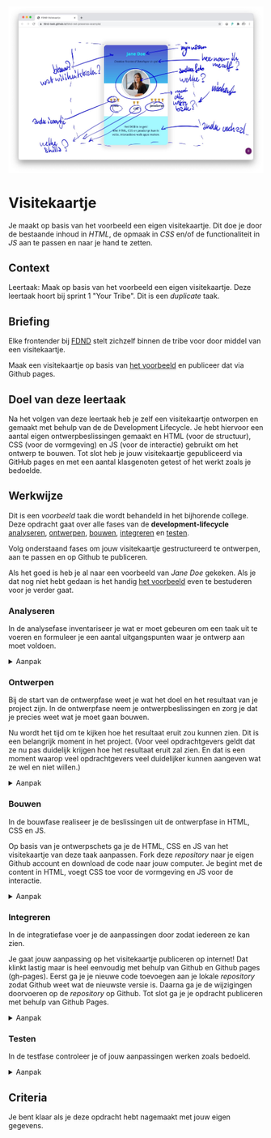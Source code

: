 
![Visitekaartje](VisitekaartjeDuplicate.jpg "Visitekaartje")

# Visitekaartje
Je maakt op basis van het voorbeeld een eigen visitekaartje. Dit doe je door de bestaande inhoud in _HTML_, de opmaak in _CSS_ en/of de functionaliteit in _JS_ aan te passen en naar je hand te zetten.

## Context

Leertaak: Maak op basis van het voorbeeld een eigen visitekaartje. Deze leertaak hoort bij sprint 1 "Your Tribe". Dit is een _duplicate_ taak.


## Briefing

Elke frontender bij [FDND](https://fdnd.nl) stelt zichzelf binnen de tribe voor door middel van een visitekaartje. 

Maak een visitekaartje op basis van [het voorbeeld](https://github.com/fdnd-task/fdnd-visitekaartje-example) en publiceer dat via Github pages.


## Doel van deze leertaak

Na het volgen van deze leertaak heb je zelf een visitekaartje ontworpen en gemaakt met behulp van de de Development Lifecycle. Je hebt hiervoor een aantal eigen ontwerpbeslissingen gemaakt en HTML (voor de structuur), CSS (voor de vormgeving) en JS (voor de interactie) gebruikt om het ontwerp te bouwen. Tot slot heb je jouw visitekaartje gepubliceerd via GitHub pages en met een aantal klasgenoten getest of het werkt zoals je bedoelde.



## Werkwijze

Dit is een *voorbeeld* taak die wordt behandeld in het bijhorende college. Deze opdracht gaat over alle fases van de **development-lifecycle** [analyseren](#analyseren), [ontwerpen](#ontwerpen), [bouwen](#bouwen), [integreren](#integreren) en [testen](#testen).

Volg onderstaand fases om jouw visitekaartje gestructureerd te ontwerpen, aan te passen en op Github te publiceren.

Als het goed is heb je al naar een voorbeeld van *Jane Doe* gekeken. Als je dat nog niet hebt gedaan is het handig [het voorbeeld](https://github.com/fdnd-task/fdnd-visitekaartje-example) even te bestuderen voor je verder gaat. 


### Analyseren

In de analysefase inventariseer je wat er moet gebeuren om een taak uit te voeren en formuleer je een aantal uitgangspunten waar je ontwerp aan moet voldoen.

<details>
<summary>Aanpak</summary>

1. Lees de instructies van deze leertaak zorgvuldig door.
2. Bekijk de verschillende fases van de Development Lifecycle en wat je per stap gaat doen.
3. Bespreek wat je aan werk verwacht en maak aantekening. (wat komt je bekend voor, wat heb je al vaker gedaan of wat lijkt je lastig)

</details>

### Ontwerpen

Bij de start van de ontwerpfase weet je wat het doel en het resultaat van je project zijn. In de ontwerpfase neem je ontwerpbeslissingen en zorg je dat je precies weet wat je moet gaan bouwen. 

Nu wordt het tijd om te kijken hoe het resultaat eruit zou kunnen zien. Dit is een belangrijk moment in het project.
(Voor veel opdrachtgevers geldt dat ze nu pas duidelijk krijgen hoe het resultaat eruit zal zien. En dat is een moment waarop veel opdrachtgevers veel duidelijker kunnen aangeven wat ze wel en niet willen.)

<details>
<summary>Aanpak</summary>

1. Schets in je boekje! (Wat wil je over jezelf vertellen? Waar ben je geboren? Waar woon je nu? Wat is je lievelingseten? Heb je een bijbaan? Zit je op een sport? Heb je ambities? Waar wil je goed in worden? Wat zou een leraar van je vorige school over jou vertellen? En wat zeggen je vrienden?)
2. Bespreek je schets en ideeën met je squad en verzamel feedback
3. Schets een een definitieve versie van je visitekaartje
  
<img width="856" alt="image" src="https://user-images.githubusercontent.com/1391509/132128256-8fde0aeb-d022-44bc-b666-563d6fb12f88.png">


#### Materiaal ontwerpfase

- Pen en papier.

Over kleur, hoe te kiezen en toe te passen:
- [Color: Theory and trends: uit LinkedInLearning cursus 'Design Aesthetics for the Web'](https://www.linkedin.com/learning/design-aesthetics-for-the-web/color-theory-and-trends?contextUrn=urn%3Ali%3AlyndaLearningPath%3A56e050fb3dd5598244f16b21&u=2132228)
- [The psychology of color in web design @ 99designs](https://en.99designs.nl/blog/creative-inspiration/psychology-color-web-design/)
- [Web design color theory @ TNW](https://thenextweb.com/dd/2015/04/07/how-to-create-the-right-emotions-with-color-in-web-design/)

Over het (Gebruik van) beeld en iconen
- [How to use images more effectively in web design @ CreativeBloq](https://www.creativebloq.com/inspiration/how-to-use-images-more-effectively-in-web-design)
- [Icons in web design @ Medium](https://medium.com/outcrowd/icons-in-web-design-824f57cb2db0)
- [Unsplash: een website met rechtenvrije beelden](https://unsplash.com/)

Over typografie, hoe te kiezen en te gebruiken:
- [Choosing and Using Web Fonts](https://www.linkedin.com/learning/choosing-and-using-web-fonts/welcome?u=2132228)
- [Typography for Developers @ CSS-tricks](https://css-tricks.com/typography-for-developers/)

</details>

### Bouwen
In de bouwfase realiseer je de beslissingen uit de ontwerpfase in HTML, CSS en JS.

Op basis van je ontwerpschets ga je de HTML, CSS en JS van het visitekaartje van deze taak aanpassen. Fork deze _repository_ naar je eigen Github account en download de code naar jouw computer. Je begint met de content in HTML, voegt CSS toe voor de vormgeving en JS voor de interactie. 


<details>
<summary>Aanpak</summary>
  
#### Forken en Downloaden
  

#### HTML
  
Alle inhoud van een webpagina wordt vastgelegd in HTML. Neem de tijd voor deze stap en zorg dat je het HTML bestand begrijpt.

1. Open het ```/index.html``` bestand in een editor.
2. Op regel 13 staat een ```<h1>...</h1>``` element met de naam *Jane Doe*. Voer hier jouw eigen naam in.
3. Op regel 14 staan ```<p><em>...</em></p>``` elementen met daarin de *titel* van Jane. Pas dit aan naar jouw eigen titel.
4. Pas op dezelfde manier de vaardigheden op regels 38 en verder en het motto op regel 43 aan. 
5. In het voorbeeld staat een foto ```<img src="assets/creative-coder.png">``` op regel 36. Verander de foto met jouw mugshot.
6. Je kunt als je wilt ook de icoontjes vervangen voor iets wat beter bij jouw past, gebruik daarvoor de [Unicode Character Table](https://unicode-table.com/en/).

  
#### Materiaal bouwfase HTML
- [HTML semantics @ YouTube](https://www.youtube.com/watch?v=n9T2B91hHRM)
- [Overzicht van HTML elementen @ MDN](https://developer.mozilla.org/nl/docs/Web/HTML/Element)


#### CSS
  
De vormgeving van een webpagina worden vastgelegd in CSS, zoals de layout, achtergrondkleur, tekstkleur en grootte, randen, schaduwen etc). Neem de tijd voor deze stap en zorg dat je het CSS bestand begrijpt. 

  0. Kun je zien op welke regel in het HTML document het CSS document wordt gekoppeld?
  1. Open het ```/styles/style.css``` bestand in een editor. 
  2. Op regel 24 en 25 wordt de achtergrondkleur vastgelegd in de regels:
```
background: rgb(0,239,255);
background: linear-gradient(0deg, rgba(0,239,255,1) 40%, #4e54c8 100%);
```
  De eerste waarde stelt een kleur in met RGB notatie. Voer de RGB waarde  voor jouw achtergrondkleur in. Als je het interessant vindt mag je proberen de gradient naar je hand te zetten ;)

  3. Op regel 13 staat ```color: #10214e```, deze regel legt de normale tekstkleur van het bestand vast in hexadecimale notatie. Pas ook deze kleur aan naar jouw kleurenpalet.
  4. Zoek het bestand verder door en zet alle ```background``` en ```color``` declaraties naar jouw hand.
  5. In het bestand wordt ook de stijl bepaald van twee SVG afbeeldingen. De declaraties die hier voor gebruikt worden zijn ```stroke``` en ```fill```. Als je het tof vindt kan je ook die kleuren aanpassen aan jouw kleurenpalet!

#### Materiaal bouwfase CSS
- [CSS Almanac @ CSS-tricks](https://css-tricks.com/almanac/)
- [A Guide to flexbox @ CSS-tricks](https://css-tricks.com/snippets/css/a-guide-to-flexbox/)
- [What the flexbox? @ Wes Bos](https://flexbox.io/)
- [CSS Typography - Change Font, Size, Spacing & more @ YouTube](https://www.youtube.com/watch?v=RNakAX3rVVw)
- [CSS Transitions and Animations 101 @ YouTube](https://www.youtube.com/watch?v=n9T2B91hHRM)


#### JS
  
De interactie op de pagina wordt bepaald door Javascript (JS). Neem de tijd voor deze stap en zorg dat je het JS bestand begrijpt. Als je nog nooit iets met JSS zelf hebt gedaan, bekijk dan met een klasgenoot de code, misschien kan hij of zij je uitleggen wat er gebeurt. 

  0. Kun je zien op welke regel in het HTML document het JS document wordt gekoppeld?
  1. Open het ```/script/script.js``` bestand in een editor. 
  2. Schrijf achter elke regel wat die doet.
  3. Heb je zelf ook een interactie bedacht voor je visitekaartje? Hoe zou je dat kunnen maken?

#### Materiaal bouwfase JS

- [One thing about JavaScript @ CSS-tricks](https://css-tricks.com/video-screencasts/150-hey-designers-know-one-thing-javascript-recommend/)
- [Chrome Dev Tools Elements Tab @ YouTube](https://www.youtube.com/watch?v=Z3HGJsNLQ1E)

</details>

### Integreren

In de integratiefase voer je de aanpassingen door zodat iedereen ze kan zien.

Je gaat jouw aanpassing op het visitekaartje publiceren op internet! Dat klinkt lastig maar is heel eenvoudig met behulp van Github en Github pages (gh-pages). Eerst ga je je nieuwe code toevoegen aan je lokale _repository_ zodat Github weet wat de nieuwste versie is. Daarna ga je de wijzigingen doorvoeren op de _repository_ op Github. Tot slot ga je je opdracht publiceren met behulp van Github Pages. 


<details>
<summary>Aanpak</summary>

  1. Open de Github-Desktop App 
  2. Browse naar de repo van deze opdracht FDND-visitekaartje-duplicate
  3. Hier zie je alle wijzigingen die je hebt gemaakt [changes].
  4. Schrijf een titel waaraan je goed kan zien wat je hebt gewijzigd (dit is verplicht)
  5. Schrijf zo nodig ook een beschrijving waarin je kan uitleggen wat er is veranderd en waarom. Dit is vooral handig als je met meer mensen samen werkt. 
  6. _Commit_ je code aan je lokale _repository_, klik op [Commit to Master]
  7. Nu kan je je code naar de online repository_ op Github uploaden, klik op [Push origin]
  8. Nu kun je je website publiceren. Selecteer Setting van je online _repository_ om naar de instellingen te gaan. 
  9. Klik in het linkermenu op *Pages*. Als het goed is zie je hetzelfde als in onderstaande screenshot:

![Github Pages](./gh-pages1.png)
  
  
  10. Selecteer bij *Source* de **Master branch** en klik op Save:

![Github Pages](./gh-pages2.png)
  
  11. Als het goed is gegaan kan je binnen enkele momenten jouw visitekaartje bekijken via de URL: [https://username.github.io/fdnd-visitekaartje-duplicate/](https://username.github.io/fdnd-visitekaartje-duplicate/).

  12. Bekijk jouw visitekaartje even uitgebreid, ga daarna verder met de volgende fase.
  


#### Materiaal integratiefase

- [Creating a Github pages site @ Github](https://docs.github.com/en/github/working-with-github-pages/creating-a-github-pages-site#creating-your-site)
- [How To Publish Your HTML With Github Pages @ Github](https://anilemrah.medium.com/how-to-publish-your-html-with-github-pages-8f3f854e7d4)

</details>


### Testen
In de testfase controleer je of jouw aanpassingen werken zoals bedoeld.



<details>
<summary>Aanpak</summary>

1. Laat jouw visitekaartje testen door een paar klasgenoten en jouw docent. Noteer wat ze er van vinden. Ben je tevreden met het resultaat? Zo niet herhaal dan bovenstaande stappen.

</details>






## Criteria

Je bent klaar als je deze opdracht hebt nagemaakt met jouw eigen gegevens.
